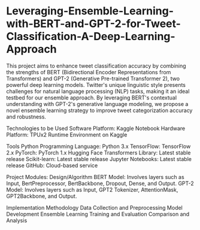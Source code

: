 # Leveraging-Ensemble-Learning-with-BERT-and-GPT-2-for-Tweet-Classification-A-Deep-Learning-Approach
This project aims to enhance tweet classification accuracy by combining the strengths of BERT (Bidirectional Encoder Representations from Transformers) and GPT-2 (Generative Pre-trained Transformer 2), two powerful deep learning models. Twitter's unique linguistic style presents challenges for natural language processing (NLP) tasks, making it an ideal testbed for our ensemble approach. By leveraging BERT's contextual understanding with GPT-2's generative language modeling, we propose a novel ensemble learning strategy to improve tweet categorization accuracy and robustness.

Technologies to be Used
Software Platform: Kaggle Notebook
Hardware Platform: TPUx2 Runtime Environment on Kaggle

Tools
Python Programming Language: Python 3.x
TensorFlow: TensorFlow 2.x
PyTorch: PyTorch 1.x
Hugging Face Transformers Library: Latest stable release
Scikit-learn: Latest stable release
Jupyter Notebooks: Latest stable release
GitHub: Cloud-based service

Project Modules: Design/Algorithm
BERT Model: Involves layers such as Input, BertPreprocessor, BertBackbone, Dropout, Dense, and Output.
GPT-2 Model: Involves layers such as Input, GPT2 Tokenizer, AttentionMask, GPT2Backbone, and Output.

Implementation Methodology
Data Collection and Preprocessing
Model Development
Ensemble Learning
Training and Evaluation
Comparison and Analysis
